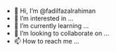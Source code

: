 - 👋 Hi, I’m @fadilfazalrahiman
- 👀 I’m interested in ...
- 🌱 I’m currently learning ...
- 💞️ I’m looking to collaborate on ...
- 📫 How to reach me ...

<!---
fadilfazalrahiman/fadilfazalrahiman is a ✨ special ✨ repository because its `README.md` (this file) appears on your GitHub profile.
You can click the Preview link to take a look at your changes.
--->
